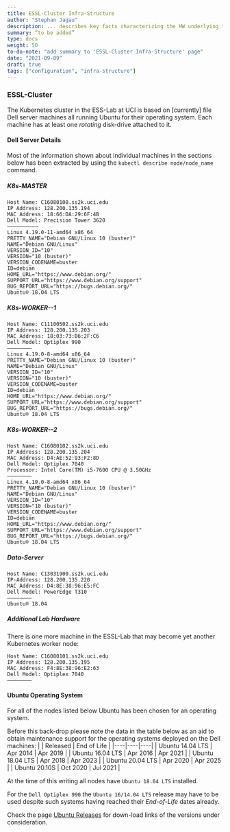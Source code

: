 ```yaml
---
title: ESSL-Cluster Infra-Structure
author: "Stephan Jagau"
description: ... describes key facts characterizing the HW underlying the ESSL-Cluster.
summary: “to be added”
type: docs
weight: 50
to-do-note: "add summary to 'ESSL-Cluster Infra-Structure' page"
date: "2021-09-09"
draft: true
tags: ["configuration", "infra-structure"]
---
```

### ESSL-Cluster
The Kubernetes cluster in the ESS-Lab at UCI is based on [currently] file Dell server machines all running Ubuntu for their operating system. Each machine has at least one _rotating_ disk-drive attached to it.

####	Dell Server Details
Most of the information shown about individual machines in the sections below has been extracted by using the `kubectl describe node/node_name` command.

#####	K8s-MASTER
```
Host Name: C16080100.ss2k.uci.edu
IP Address: 128.200.135.194
MAC Address: 18:66:DA:29:6F:4B
Dell Model: Precision Tower 3620
——————————
Linux 4.19.0-11-amd64 x86_64
PRETTY_NAME="Debian GNU/Linux 10 (buster)"
NAME="Debian GNU/Linux"
VERSION_ID="10"
VERSION="10 (buster)"
VERSION_CODENAME=buster
ID=debian
HOME_URL="https://www.debian.org/"
SUPPORT_URL="https://www.debian.org/support"
BUG_REPORT_URL="https://bugs.debian.org/"
Ubuntu® 18.04 LTS
```

#####	K8s-WORKER--1
```
Host Name: C11100502.ss2k.uci.edu
IP Address: 128.200.135.203
MAC Address: 18:03:73:B6:2F:C6
Dell Model: Optiplex 990
————————
Linux 4.19.0-8-amd64 x86_64
PRETTY_NAME="Debian GNU/Linux 10 (buster)"
NAME="Debian GNU/Linux"
VERSION_ID="10"
VERSION="10 (buster)"
VERSION_CODENAME=buster
ID=debian
HOME_URL="https://www.debian.org/"
SUPPORT_URL="https://www.debian.org/support"
BUG_REPORT_URL="https://bugs.debian.org/"
Ubuntu® 18.04 LTS
```

#####	K8s-WORKER--2
```
Host Name: C16080102.ss2k.uci.edu
IP Address: 128.200.135.204
MAC Address: D4:AE:52:93:F2:8D
Dell Model: Optiplex 7040
Processor: Intel Core(TM) i5-7600 CPU @ 3.50GHz 
————————
Linux 4.19.0-8-amd64 x86_64
PRETTY_NAME="Debian GNU/Linux 10 (buster)"
NAME="Debian GNU/Linux"
VERSION_ID="10"
VERSION="10 (buster)"
VERSION_CODENAME=buster
ID=debian
HOME_URL="https://www.debian.org/"
SUPPORT_URL="https://www.debian.org/support"
BUG_REPORT_URL="https://bugs.debian.org/"
Ubuntu® 18.04 LTS
```

#####	Data-Server
```
Host Name: C13031900.ss2k.uci.edu
IP-Address: 128.200.135.220
MAC Address: D4:8E:38:96:E5:FC
Dell Model: PowerEdge T310
————————
Ubuntu® 18.04
```

#####	Additional Lab Hardware
There is one more machine in the ESSL-Lab that may become yet another Kubernetes worker node:
```
Host Name: C16080101.ss2k.uci.edu
IP Address: 128.200.135.195
MAC Address: F4:8E:38:96:E2:63
Dell Model: Optiplex 7040
————————
```

####	Ubuntu Operating System
For all of the nodes listed below Ubuntu has been chosen for an operating system.

Before this back-drop please note the data in the table below as an aid to obtain maintenance support for the operating systems deployed on the Dell machines:
|   | Released | End of Life |
|----|----|----|
| Ubuntu 14.04 LTS | Apr 2014 | Apr 2019 |
| Ubuntu 16.04 LTS | Apr 2016 | Apr 2021 |
| Ubuntu 18.04 LTS | Apr 2018 | Apr 2023 |
| Ubuntu 20.04 LTS | Apr 2020 | Apr 2025 |
| Ubuntu 20.10S | Oct 2020 | Jul 2021 |

At the time of this writing all nodes have `Ubuntu 18.04 LTS` installed.

For the `Dell Optiplex 990` the `Ubuntu 16/14.04 LTS` release may have to be used despite such systems having reached their _End-of-Life_ dates already.

Check the page [Ubuntu Releases](https://releases.ubuntu.com) for down-load links of the versions under consideration.
